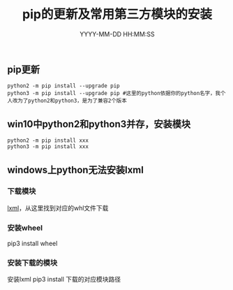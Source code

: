 ﻿---
title: pip的更新及常用第三方模块的安装
date: YYYY-MM-DD HH:MM:SS
categories: 
tags: [python,pip]
---
## pip更新
```
python2 -m pip install --upgrade pip
python3 -m pip install --upgrade pip #这里的python依据你的python名字，我个人改为了python2和python3，是为了兼容2个版本
```
<!-- more -->

## win10中python2和python3并存，安装模块
```
python2 -m pip install xxx
python3 -m pip install xxx
```
## windows上python无法安装lxml
### 下载模块
[lxml](http://www.lfd.uci.edu/~gohlke/pythonlibs/#lxml)，从这里找到对应的whl文件下载
### 安装wheel
pip3 install wheel
### 安装下载的模块
安装lxml
pip3 install 下载的对应模块路径